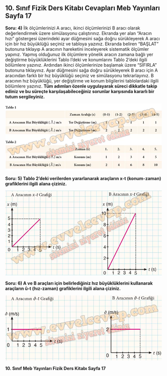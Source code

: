 ## 10. Sınıf Fizik Ders Kitabı Cevapları Meb Yayınları Sayfa 17

**Soru: 4)** İlk ölçümlerinizi A aracı, ikinci ölçümlerinizi B aracı olarak değerlendirmek üzere simülasyonu çalıştırınız. Ekranda yer alan “Aracın hızı” göstergesi üzerindeki ayar düğmesini sağa doğru sürükleyerek A aracı için bir hız büyüklüğü seçiniz ve tabloya yazınız. Ekranda beliren “BAŞLAT” butonuna tıklayıp A aracının hareketini inceleyerek sistematik ölçümler yapınız. Yapmış olduğunuz ilk ölçümlere yönelik aracın zamana bağlı yer değiştirme büyüklüklerini Tablo l’deki ve konumlarını Tablo 2’deki ilgili bölümlere yazınız. Ardından ikinci ölçümlerinize başlamak üzere “SIFIRLA” butonuna tıklayınız. Ayar düğmesini sağa doğru sürükleyerek B aracı için A aracından farklı bir hız büyüklüğü seçiniz ve simülasyonu tekrarlayınız. B aracının hız büyüklüğü, yer değiştirme ve konum bilgilerini tablolardaki ilgili bölümlere yazınız. **Tüm adımları özenle uygulayarak süreci dikkatle takip ediniz ve bu süreçte karşılaşabileceğiniz sorunlar karşısında kararlı bir tutum sergileyiniz.**

![](./image1.webp)

**Soru: 5) Tablo 2’deki verilerden yararlanarak araçların x-t (konum-zaman) grafiklerini ilgili alana çiziniz.**

![](./image2.webp)

**Soru: 6) A ve B araçları için belirlediğiniz hız büyüklüklerini kullanarak araçların û-t (hız-zaman) grafiklerini ilgili alana çiziniz.**

![](./image3.webp)

**10. Sınıf Meb Yayınları Fizik Ders Kitabı Sayfa 17**